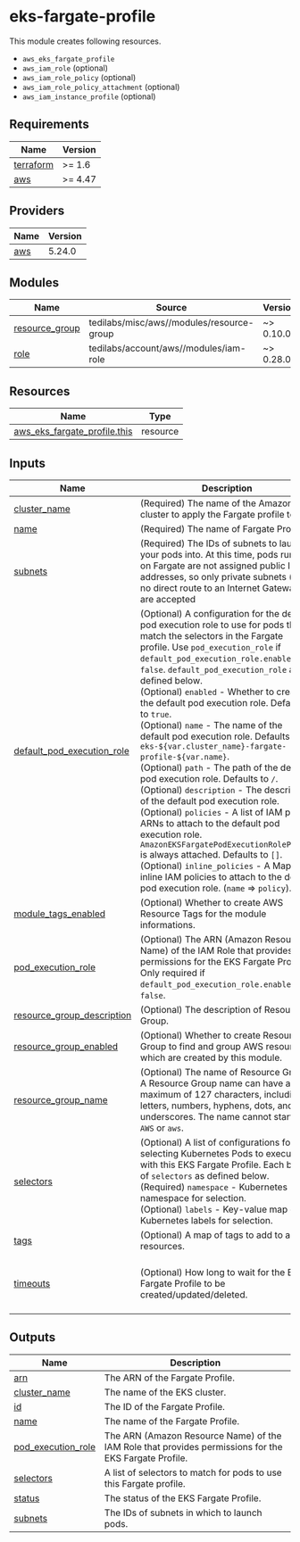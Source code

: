 # eks-fargate-profile

This module creates following resources.

- `aws_eks_fargate_profile`
- `aws_iam_role` (optional)
- `aws_iam_role_policy` (optional)
- `aws_iam_role_policy_attachment` (optional)
- `aws_iam_instance_profile` (optional)

<!-- BEGINNING OF PRE-COMMIT-TERRAFORM DOCS HOOK -->
## Requirements

| Name | Version |
|------|---------|
| <a name="requirement_terraform"></a> [terraform](#requirement\_terraform) | >= 1.6 |
| <a name="requirement_aws"></a> [aws](#requirement\_aws) | >= 4.47 |

## Providers

| Name | Version |
|------|---------|
| <a name="provider_aws"></a> [aws](#provider\_aws) | 5.24.0 |

## Modules

| Name | Source | Version |
|------|--------|---------|
| <a name="module_resource_group"></a> [resource\_group](#module\_resource\_group) | tedilabs/misc/aws//modules/resource-group | ~> 0.10.0 |
| <a name="module_role"></a> [role](#module\_role) | tedilabs/account/aws//modules/iam-role | ~> 0.28.0 |

## Resources

| Name | Type |
|------|------|
| [aws_eks_fargate_profile.this](https://registry.terraform.io/providers/hashicorp/aws/latest/docs/resources/eks_fargate_profile) | resource |

## Inputs

| Name | Description | Type | Default | Required |
|------|-------------|------|---------|:--------:|
| <a name="input_cluster_name"></a> [cluster\_name](#input\_cluster\_name) | (Required) The name of the Amazon EKS cluster to apply the Fargate profile to. | `string` | n/a | yes |
| <a name="input_name"></a> [name](#input\_name) | (Required) The name of Fargate Profile. | `string` | n/a | yes |
| <a name="input_subnets"></a> [subnets](#input\_subnets) | (Required) The IDs of subnets to launch your pods into. At this time, pods running on Fargate are not assigned public IP addresses, so only private subnets (with no direct route to an Internet Gateway) are accepted | `list(string)` | n/a | yes |
| <a name="input_default_pod_execution_role"></a> [default\_pod\_execution\_role](#input\_default\_pod\_execution\_role) | (Optional) A configuration for the default pod execution role to use for pods that match the selectors in the Fargate profile. Use `pod_execution_role` if `default_pod_execution_role.enabled` is `false`. `default_pod_execution_role` as defined below.<br>    (Optional) `enabled` - Whether to create the default pod execution role. Defaults to `true`.<br>    (Optional) `name` - The name of the default pod execution role. Defaults to `eks-${var.cluster_name}-fargate-profile-${var.name}`.<br>    (Optional) `path` - The path of the default pod execution role. Defaults to `/`.<br>    (Optional) `description` - The description of the default pod execution role.<br>    (Optional) `policies` - A list of IAM policy ARNs to attach to the default pod execution role. `AmazonEKSFargatePodExecutionRolePolicy` is always attached. Defaults to `[]`.<br>    (Optional) `inline_policies` - A Map of inline IAM policies to attach to the default pod execution role. (`name` => `policy`). | <pre>object({<br>    enabled     = optional(bool, true)<br>    name        = optional(string)<br>    path        = optional(string, "/")<br>    description = optional(string, "Managed by Terraform.")<br><br>    policies        = optional(list(string), [])<br>    inline_policies = optional(map(string), {})<br>  })</pre> | `{}` | no |
| <a name="input_module_tags_enabled"></a> [module\_tags\_enabled](#input\_module\_tags\_enabled) | (Optional) Whether to create AWS Resource Tags for the module informations. | `bool` | `true` | no |
| <a name="input_pod_execution_role"></a> [pod\_execution\_role](#input\_pod\_execution\_role) | (Optional) The ARN (Amazon Resource Name) of the IAM Role that provides permissions for the EKS Fargate Profile. Only required if `default_pod_execution_role.enabled` is `false`. | `string` | `null` | no |
| <a name="input_resource_group_description"></a> [resource\_group\_description](#input\_resource\_group\_description) | (Optional) The description of Resource Group. | `string` | `"Managed by Terraform."` | no |
| <a name="input_resource_group_enabled"></a> [resource\_group\_enabled](#input\_resource\_group\_enabled) | (Optional) Whether to create Resource Group to find and group AWS resources which are created by this module. | `bool` | `true` | no |
| <a name="input_resource_group_name"></a> [resource\_group\_name](#input\_resource\_group\_name) | (Optional) The name of Resource Group. A Resource Group name can have a maximum of 127 characters, including letters, numbers, hyphens, dots, and underscores. The name cannot start with `AWS` or `aws`. | `string` | `""` | no |
| <a name="input_selectors"></a> [selectors](#input\_selectors) | (Optional) A list of configurations for selecting Kubernetes Pods to execute with this EKS Fargate Profile. Each block of `selectors` as defined below.<br>    (Required) `namespace` - Kubernetes namespace for selection.<br>    (Optional) `labels` - Key-value map of Kubernetes labels for selection. | <pre>list(object({<br>    namespace = string<br>    labels    = optional(map(string), {})<br>  }))</pre> | `[]` | no |
| <a name="input_tags"></a> [tags](#input\_tags) | (Optional) A map of tags to add to all resources. | `map(string)` | `{}` | no |
| <a name="input_timeouts"></a> [timeouts](#input\_timeouts) | (Optional) How long to wait for the EKS Fargate Profile to be created/updated/deleted. | <pre>object({<br>    create = optional(string, "10m")<br>    delete = optional(string, "10m")<br>  })</pre> | `{}` | no |

## Outputs

| Name | Description |
|------|-------------|
| <a name="output_arn"></a> [arn](#output\_arn) | The ARN of the Fargate Profile. |
| <a name="output_cluster_name"></a> [cluster\_name](#output\_cluster\_name) | The name of the EKS cluster. |
| <a name="output_id"></a> [id](#output\_id) | The ID of the Fargate Profile. |
| <a name="output_name"></a> [name](#output\_name) | The name of the Fargate Profile. |
| <a name="output_pod_execution_role"></a> [pod\_execution\_role](#output\_pod\_execution\_role) | The ARN (Amazon Resource Name) of the IAM Role that provides permissions for the EKS Fargate Profile. |
| <a name="output_selectors"></a> [selectors](#output\_selectors) | A list of selectors to match for pods to use this Fargate profile. |
| <a name="output_status"></a> [status](#output\_status) | The status of the EKS Fargate Profile. |
| <a name="output_subnets"></a> [subnets](#output\_subnets) | The IDs of subnets in which to launch pods. |
<!-- END OF PRE-COMMIT-TERRAFORM DOCS HOOK -->
